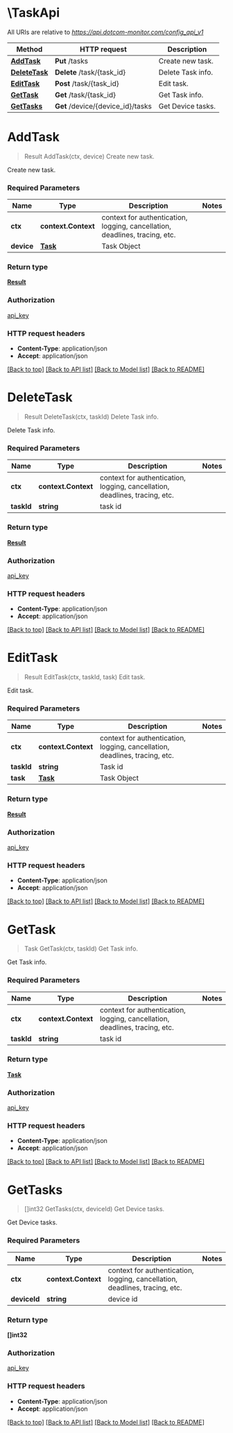# \TaskApi

All URIs are relative to *https://api.dotcom-monitor.com/config_api_v1*

Method | HTTP request | Description
------------- | ------------- | -------------
[**AddTask**](TaskApi.md#AddTask) | **Put** /tasks | Create new task.
[**DeleteTask**](TaskApi.md#DeleteTask) | **Delete** /task/{task_id} | Delete Task info.
[**EditTask**](TaskApi.md#EditTask) | **Post** /task/{task_id} | Edit task.
[**GetTask**](TaskApi.md#GetTask) | **Get** /task/{task_id} | Get Task info.
[**GetTasks**](TaskApi.md#GetTasks) | **Get** /device/{device_id}/tasks | Get Device tasks.


# **AddTask**
> Result AddTask(ctx, device)
Create new task.

Create new task.

### Required Parameters

Name | Type | Description  | Notes
------------- | ------------- | ------------- | -------------
 **ctx** | **context.Context** | context for authentication, logging, cancellation, deadlines, tracing, etc.
  **device** | [**Task**](Task.md)| Task Object | 

### Return type

[**Result**](Result.md)

### Authorization

[api_key](../README.md#api_key)

### HTTP request headers

 - **Content-Type**: application/json
 - **Accept**: application/json

[[Back to top]](#) [[Back to API list]](../README.md#documentation-for-api-endpoints) [[Back to Model list]](../README.md#documentation-for-models) [[Back to README]](../README.md)

# **DeleteTask**
> Result DeleteTask(ctx, taskId)
Delete Task info.

Delete Task info.

### Required Parameters

Name | Type | Description  | Notes
------------- | ------------- | ------------- | -------------
 **ctx** | **context.Context** | context for authentication, logging, cancellation, deadlines, tracing, etc.
  **taskId** | **string**| task id | 

### Return type

[**Result**](Result.md)

### Authorization

[api_key](../README.md#api_key)

### HTTP request headers

 - **Content-Type**: application/json
 - **Accept**: application/json

[[Back to top]](#) [[Back to API list]](../README.md#documentation-for-api-endpoints) [[Back to Model list]](../README.md#documentation-for-models) [[Back to README]](../README.md)

# **EditTask**
> Result EditTask(ctx, taskId, task)
Edit task.

Edit task.

### Required Parameters

Name | Type | Description  | Notes
------------- | ------------- | ------------- | -------------
 **ctx** | **context.Context** | context for authentication, logging, cancellation, deadlines, tracing, etc.
  **taskId** | **string**| Task id | 
  **task** | [**Task**](Task.md)| Task Object | 

### Return type

[**Result**](Result.md)

### Authorization

[api_key](../README.md#api_key)

### HTTP request headers

 - **Content-Type**: application/json
 - **Accept**: application/json

[[Back to top]](#) [[Back to API list]](../README.md#documentation-for-api-endpoints) [[Back to Model list]](../README.md#documentation-for-models) [[Back to README]](../README.md)

# **GetTask**
> Task GetTask(ctx, taskId)
Get Task info.

Get Task info.

### Required Parameters

Name | Type | Description  | Notes
------------- | ------------- | ------------- | -------------
 **ctx** | **context.Context** | context for authentication, logging, cancellation, deadlines, tracing, etc.
  **taskId** | **string**| task id | 

### Return type

[**Task**](Task.md)

### Authorization

[api_key](../README.md#api_key)

### HTTP request headers

 - **Content-Type**: application/json
 - **Accept**: application/json

[[Back to top]](#) [[Back to API list]](../README.md#documentation-for-api-endpoints) [[Back to Model list]](../README.md#documentation-for-models) [[Back to README]](../README.md)

# **GetTasks**
> []int32 GetTasks(ctx, deviceId)
Get Device tasks.

Get Device tasks.

### Required Parameters

Name | Type | Description  | Notes
------------- | ------------- | ------------- | -------------
 **ctx** | **context.Context** | context for authentication, logging, cancellation, deadlines, tracing, etc.
  **deviceId** | **string**| device id | 

### Return type

**[]int32**

### Authorization

[api_key](../README.md#api_key)

### HTTP request headers

 - **Content-Type**: application/json
 - **Accept**: application/json

[[Back to top]](#) [[Back to API list]](../README.md#documentation-for-api-endpoints) [[Back to Model list]](../README.md#documentation-for-models) [[Back to README]](../README.md)

